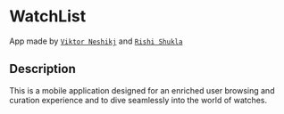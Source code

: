 # WatchList
App made by [`Viktor Neshikj`](https://github.com/vneshikj) and [`Rishi Shukla`](https://github.com/rish-shuk)

## Description
This is a mobile application designed for an enriched user browsing and curation experience and to dive seamlessly into the world of watches.
